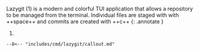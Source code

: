 Lazygit (1) is a modern and colorful TUI application that allows a repository to be managed from the terminal.
Individual files are staged with with ++space++ and commits are created with ++c++
{: .annotate }

1.  

    --8<-- "includes/cmd/lazygit/callout.md"

